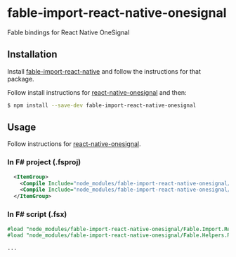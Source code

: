 # fable-import-react-native-onesignal

Fable bindings for React Native OneSignal

## Installation

Install [fable-import-react-native](https://www.npmjs.com/package/fable-import-react-native) and follow the instructions for that package.

Follow install instructions for [react-native-onesignal](https://github.com/geektimecoil/react-native-onesignal) and then:

```sh
$ npm install --save-dev fable-import-react-native-onesignal
```

## Usage

Follow instructions for [react-native-onesignal](https://github.com/geektimecoil/react-native-onesignal).

### In F# project (.fsproj)

```xml
  <ItemGroup>
    <Compile Include="node_modules/fable-import-react-native-onesignal/Fable.Import.ReactNativePushOneSignal.fs" />
    <Compile Include="node_modules/fable-import-react-native-onesignal/Fable.Helpers.ReactNativeOneSignal.fs" />
  </ItemGroup>
```

### In F# script (.fsx)

```fsharp
#load "node_modules/fable-import-react-native-onesignal/Fable.Import.ReactNativeOneSignal.fs"
#load "node_modules/fable-import-react-native-onesignal/Fable.Helpers.ReactNativeOneSignal.fs"

...